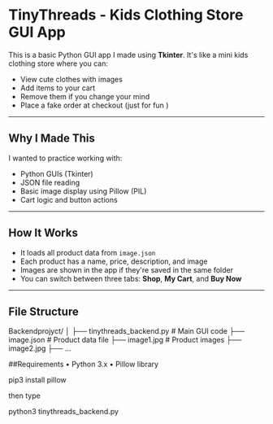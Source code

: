 #  TinyThreads - Kids Clothing Store GUI App

This is a basic Python GUI app I made using **Tkinter**. It's like a mini kids clothing store where you can:

- View cute clothes with images
- Add items to your cart
- Remove them if you change your mind
- Place a fake order at checkout (just for fun )

---

##  Why I Made This

I wanted to practice working with:
- Python GUIs (Tkinter)
- JSON file reading
- Basic image display using Pillow (PIL)
- Cart logic and button actions

---

##  How It Works

- It loads all product data from `image.json`
- Each product has a name, price, description, and image
- Images are shown in the app if they're saved in the same folder
- You can switch between three tabs: **Shop**, **My Cart**, and **Buy Now**

---

##  File Structure
Backendprojyct/
│
├── tinythreads_backend.py         # Main GUI code
├── image.json                     # Product data file
├── image1.jpg                     # Product images
├── image2.jpg
├── …

 ##Requirements
	•	Python 3.x
	•	Pillow library

 pip3 install pillow

 then type 

 python3 tinythreads_backend.py
